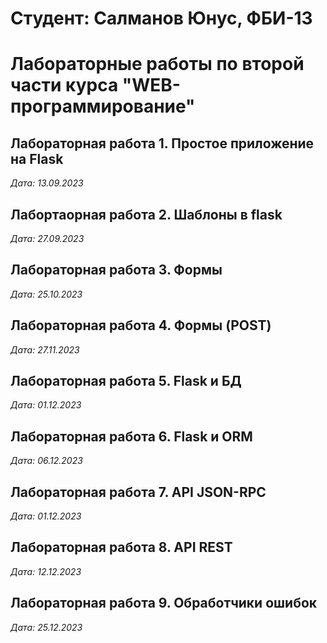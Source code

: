 # Студент: Салманов Юнус, ФБИ-13

# Лабораторные работы по второй части курса "WEB-программирование"

## Лабораторная работа 1. Простое приложение на Flask

*Дата: 13.09.2023*

## Лабортаорная работа 2. Шаблоны в flask

*Дата: 27.09.2023*

## Лабораторная работа 3. Формы

*Дата: 25.10.2023*

## Лабораторная работа 4. Формы (POST)

*Дата: 27.11.2023*

## Лабораторная работа 5. Flask и БД

*Дата: 01.12.2023*

## Лабораторная работа 6. Flask и ORM

*Дата: 06.12.2023*

## Лабораторная работа 7. API JSON-RPC

*Дата: 01.12.2023*

## Лабораторная работа 8. API REST

*Дата: 12.12.2023*

## Лабораторная работа 9. Обработчики ошибок

*Дата: 25.12.2023* 

